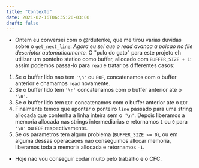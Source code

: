 ```yaml
---
title: "Contexto"
date: 2021-02-16T06:35:20-03:00
draft: false
---
```


- Ontem eu conversei com o @rdutenke, que me tirou varias duvidas sobre o `get_next_line`:
  _Agora eu sei que o read avanca a poicao no file descriptor automaticamente._
  O "pulo do gato" para este projeto eh utilizar um ponteiro statico como buffer, allocado com `BUFFER_SIZE + 1`: assim podemos passa-lo para `read` e tratar os differentes casos:

1. Se o buffer lido nao tem `'\n'` ou `EOF`, concatenamos com o buffer anterior e chamamos `read` novamente.
2. Se o buffer lido tem `'\n'` concatenamos com o buffer anterior ate o `'\n'`.
3. Se o buffer lido tem `EOF` concatenamos com o buffer anterior ate o `EOF`.
4. Finalmente temos que apontar o ponteiro `line` passado para uma string allocada que contenha a linha inteira sem o `'\n'`. Depois liberamos a memoria allocada nas strings intermediarias e retornamos `1` ou `0` para `'\n'` ou `EOF` respectivamente.
5. Se os parametros tem algum problema (`BUFFER_SIZE <= 0`), ou em alguma dessas operacaoes nao conseguimos allocar memoria, liberamos toda a memoria allocada e retornamos `-1`.

- Hoje nao vou conseguir codar muito pelo trabalho e o CFC.
